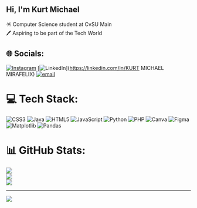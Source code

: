 ## Hi, I'm Kurt Michael

🪅 Computer Science student at CvSU Main<br/>
🖊 Aspiring to be part of the Tech World<br/>

## 🌐 Socials:
[![Instagram](https://img.shields.io/badge/Instagram-%23E4405F.svg?logo=Instagram&logoColor=white)](https://instagram.com/this_is_kurtt) [![LinkedIn](https://img.shields.io/badge/LinkedIn-%230077B5.svg?logo=linkedin&logoColor=white)](https://linkedin.com/in/KURT MICHAEL MIRAFELIX) [![email](https://img.shields.io/badge/Email-D14836?logo=gmail&logoColor=white)](mailto:kmirafelix@gmail.com) 

# 💻 Tech Stack:
![CSS3](https://img.shields.io/badge/css3-%231572B6.svg?style=for-the-badge&logo=css3&logoColor=white) ![Java](https://img.shields.io/badge/java-%23ED8B00.svg?style=for-the-badge&logo=openjdk&logoColor=white) ![HTML5](https://img.shields.io/badge/html5-%23E34F26.svg?style=for-the-badge&logo=html5&logoColor=white) ![JavaScript](https://img.shields.io/badge/javascript-%23323330.svg?style=for-the-badge&logo=javascript&logoColor=%23F7DF1E) ![Python](https://img.shields.io/badge/python-3670A0?style=for-the-badge&logo=python&logoColor=ffdd54) ![PHP](https://img.shields.io/badge/php-%23777BB4.svg?style=for-the-badge&logo=php&logoColor=white) ![Canva](https://img.shields.io/badge/Canva-%2300C4CC.svg?style=for-the-badge&logo=Canva&logoColor=white) ![Figma](https://img.shields.io/badge/figma-%23F24E1E.svg?style=for-the-badge&logo=figma&logoColor=white) ![Matplotlib](https://img.shields.io/badge/Matplotlib-%23ffffff.svg?style=for-the-badge&logo=Matplotlib&logoColor=black) ![Pandas](https://img.shields.io/badge/pandas-%23150458.svg?style=for-the-badge&logo=pandas&logoColor=white)
# 📊 GitHub Stats:
![](https://github-readme-stats.vercel.app/api?username=coco1oco&theme=gruvbox&hide_border=false&include_all_commits=false&count_private=false)<br/>
![](https://nirzak-streak-stats.vercel.app/?user=coco1oco&theme=gruvbox&hide_border=false)<br/>
![](https://github-readme-stats.vercel.app/api/top-langs/?username=coco1oco&theme=gruvbox&hide_border=false&include_all_commits=false&count_private=false&layout=compact)

---
[![](https://visitcount.itsvg.in/api?id=coco1oco&icon=0&color=0)](https://visitcount.itsvg.in)

<!-- Proudly created with GPRM ( https://gprm.itsvg.in ) -->
